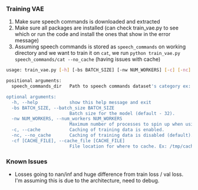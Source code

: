 ### Training VAE

1. Make sure speech commands is downloaded and extracted
2. Make sure all packages are installed (can check train_vae.py to see which or run the code and install the ones that show in the error message)
3. Assuming speech commands is stored as `speech_commands` on working directory and we want to train it on `cat`, we run `python train_vae.py speech_commands/cat --no_cache` (having issues with cache)
```bash
usage: train_vae.py [-h] [-bs BATCH_SIZE] [-nw NUM_WORKERS] [-c] [-nc] [-cf [CACHE_FILE]] speech_commands_dir

positional arguments:
  speech_commands_dir   Path to speech commands dataset's category ex: `speech_commands/cat`.

optional arguments:
  -h, --help            show this help message and exit
  -bs BATCH_SIZE, --batch_size BATCH_SIZE
                        Batch size for the model (default - 32).
  -nw NUM_WORKERS, --num_workers NUM_WORKERS
                        Maximum number of processes to spin up when using process-based threading (default - number of cores [multiprocessing.cpu_count()]).
  -c, --cache           Caching of training data is enabled.
  -nc, --no_cache       Caching of training data is disabled (default).
  -cf [CACHE_FILE], --cache_file [CACHE_FILE]
                        File location for where to cache. Ex: /tmp/cache. If caching is enabled but directory is not provided, will cache in memory (default).
```

### Known Issues

- Losses going to nan/inf and huge difference from train loss / val loss. I'm assuming this is due to the architecture, need to debug.